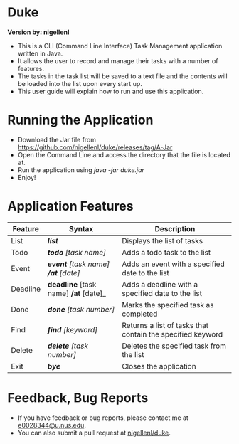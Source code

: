 # Duke 
**Version by: nigellenl**

*  This is a CLI (Command Line Interface) Task Management application written in Java. 
*  It allows the user to record and manage their tasks with a number of features.
*  The tasks in the task list will be saved to a text file and the contents will be loaded into the list upon every start up.
*  This user guide will explain how to run and use this application.

# Running the Application
* Download the Jar file from https://github.com/nigellenl/duke/releases/tag/A-Jar
* Open the Command Line and access the directory that the file is located at.
* Run the application using _java -jar duke.jar_
* Enjoy!

# Application Features

Feature | Syntax | Description
--------|--------|------------
List | _**list**_ | Displays the list of tasks
Todo | _**todo** [task name]_ | Adds a todo task to the list
Event | _**event** [task name] **/at** [date]_ | Adds an event with a specified date to the list
Deadline | **deadline** [task name] **/at** [date]_ | Adds a deadline with a specified date to the list
Done | _**done** [task number]_ | Marks the specified task as completed
Find | _**find** [keyword]_ | Returns a list of tasks that contain the specified keyword
Delete | _**delete** [task number]_ | Deletes the specified task from the list
Exit | _**bye**_ | Closes the application 

# Feedback, Bug Reports

* If you have feedback or bug reports, please contact me at e0028344@u.nus.edu.
* You can also submit a pull request at [nigellenl/duke](https://github.com/nigellenl/duke/).
